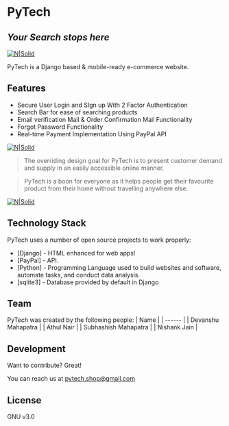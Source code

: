 # PyTech
## _Your Search stops here_

[![N|Solid](https://cldup.com/dTxpPi9lDf.thumb.png)](https://nodesource.com/products/nsolid)


PyTech is a Django based & mobile-ready e-commerce website. 

## Features

- Secure User Login and SIgn up With 2 Factor Authentication
- Search Bar for ease of searching products
- Email verification Mail & Order Confirmation Mail Functionality
- Forgot Password Functionality
- Real-time Payment Implementation Using PayPal API

[![N|Solid](https://cldup.com/dTxpPi9lDf.thumb.png)](https://nodesource.com/products/nsolid)


> The overriding design goal for PyTech is
> to present customer demand and supply
> in an easily accessible online manner.

> PyTech is a boon for everyone as it helps people
> get their favourite product from their home 
> without travelling anywhere else.

[![N|Solid](https://cldup.com/dTxpPi9lDf.thumb.png)](https://nodesource.com/products/nsolid)


## Technology Stack

PyTech uses a number of open source projects to work properly:

- [Django] - HTML enhanced for web apps!
- [PayPal] - API.
- [Python] - Programming Language used to build websites and software, automate tasks, and conduct data analysis.
- [sqlite3] - Database provided by default in Django




## Team

PyTech was created by the following people:
| Name | 
| ------ | 
| Devanshu Mahapatra |
| Athul Nair  |
| Subhashish Mahapatra |
| Nishank Jain |

## Development

Want to contribute? Great!

You can reach us at pytech.shop@gmail.com

## License

GNU v3.0